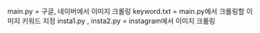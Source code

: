 main.py = 구글, 네이버에서 이미지 크롤링<rb>
keyword.txt = main.py에서 크롤링할 이미지 키워드 지정<rb>
insta1.py , insta2.py = instagram에서 이미지 크롤링<rb>


